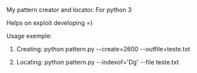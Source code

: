 My pattern creator and locator.
For python 3

Helps on exploit developing =)

Usage exemple:

1. Creating: python pattern.py --create=2600 --outfile=teste.txt

2. Locating: python pattern.py --indexof='Dg' --file teste.txt

